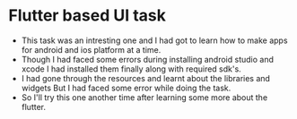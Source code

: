 # Flutter based UI task
- This task was an intresting one and I had got to learn how to make apps for android and ios platform at a time.
- Though I had faced some errors during installing android studio and xcode I had installed them finally along with required sdk's.
- I had gone through the resources and learnt about the libraries and widgets But I had faced some error while doing the task.
- So I'll try this one another time after learning some more about the flutter.
